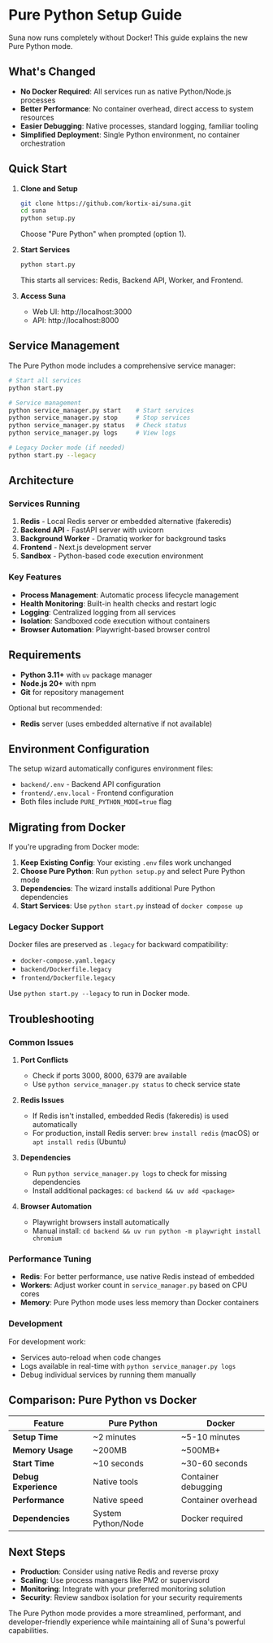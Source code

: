 # Pure Python Setup Guide

Suna now runs completely without Docker! This guide explains the new Pure Python mode.

## What's Changed

- **No Docker Required**: All services run as native Python/Node.js processes
- **Better Performance**: No container overhead, direct access to system resources  
- **Easier Debugging**: Native processes, standard logging, familiar tooling
- **Simplified Deployment**: Single Python environment, no container orchestration

## Quick Start

1. **Clone and Setup**
   ```bash
   git clone https://github.com/kortix-ai/suna.git
   cd suna
   python setup.py
   ```
   Choose "Pure Python" when prompted (option 1).

2. **Start Services**
   ```bash
   python start.py
   ```
   This starts all services: Redis, Backend API, Worker, and Frontend.

3. **Access Suna**
   - Web UI: http://localhost:3000
   - API: http://localhost:8000

## Service Management

The Pure Python mode includes a comprehensive service manager:

```bash
# Start all services  
python start.py

# Service management
python service_manager.py start    # Start services
python service_manager.py stop     # Stop services
python service_manager.py status   # Check status
python service_manager.py logs     # View logs

# Legacy Docker mode (if needed)
python start.py --legacy
```

## Architecture

### Services Running

1. **Redis** - Local Redis server or embedded alternative (fakeredis)
2. **Backend API** - FastAPI server with uvicorn
3. **Background Worker** - Dramatiq worker for background tasks  
4. **Frontend** - Next.js development server
5. **Sandbox** - Python-based code execution environment

### Key Features

- **Process Management**: Automatic process lifecycle management
- **Health Monitoring**: Built-in health checks and restart logic
- **Logging**: Centralized logging from all services
- **Isolation**: Sandboxed code execution without containers
- **Browser Automation**: Playwright-based browser control

## Requirements

- **Python 3.11+** with `uv` package manager
- **Node.js 20+** with npm
- **Git** for repository management

Optional but recommended:
- **Redis** server (uses embedded alternative if not available)

## Environment Configuration

The setup wizard automatically configures environment files:

- `backend/.env` - Backend API configuration
- `frontend/.env.local` - Frontend configuration
- Both files include `PURE_PYTHON_MODE=true` flag

## Migrating from Docker

If you're upgrading from Docker mode:

1. **Keep Existing Config**: Your existing `.env` files work unchanged
2. **Choose Pure Python**: Run `python setup.py` and select Pure Python mode  
3. **Dependencies**: The wizard installs additional Pure Python dependencies
4. **Start Services**: Use `python start.py` instead of `docker compose up`

### Legacy Docker Support

Docker files are preserved as `.legacy` for backward compatibility:
- `docker-compose.yaml.legacy`
- `backend/Dockerfile.legacy` 
- `frontend/Dockerfile.legacy`

Use `python start.py --legacy` to run in Docker mode.

## Troubleshooting

### Common Issues

1. **Port Conflicts**
   - Check if ports 3000, 8000, 6379 are available
   - Use `python service_manager.py status` to check service state

2. **Redis Issues**
   - If Redis isn't installed, embedded Redis (fakeredis) is used automatically
   - For production, install Redis server: `brew install redis` (macOS) or `apt install redis` (Ubuntu)

3. **Dependencies**
   - Run `python service_manager.py logs` to check for missing dependencies
   - Install additional packages: `cd backend && uv add <package>`

4. **Browser Automation**
   - Playwright browsers install automatically
   - Manual install: `cd backend && uv run python -m playwright install chromium`

### Performance Tuning

- **Redis**: For better performance, use native Redis instead of embedded
- **Workers**: Adjust worker count in `service_manager.py` based on CPU cores
- **Memory**: Pure Python mode uses less memory than Docker containers

### Development

For development work:
- Services auto-reload when code changes
- Logs available in real-time with `python service_manager.py logs`
- Debug individual services by running them manually

## Comparison: Pure Python vs Docker

| Feature | Pure Python | Docker |
|---------|-------------|--------|
| **Setup Time** | ~2 minutes | ~5-10 minutes |
| **Memory Usage** | ~200MB | ~500MB+ |
| **Start Time** | ~10 seconds | ~30-60 seconds |
| **Debug Experience** | Native tools | Container debugging |
| **Performance** | Native speed | Container overhead |
| **Dependencies** | System Python/Node | Docker required |

## Next Steps

- **Production**: Consider using native Redis and reverse proxy
- **Scaling**: Use process managers like PM2 or supervisord
- **Monitoring**: Integrate with your preferred monitoring solution
- **Security**: Review sandbox isolation for your security requirements

The Pure Python mode provides a more streamlined, performant, and developer-friendly experience while maintaining all of Suna's powerful capabilities.